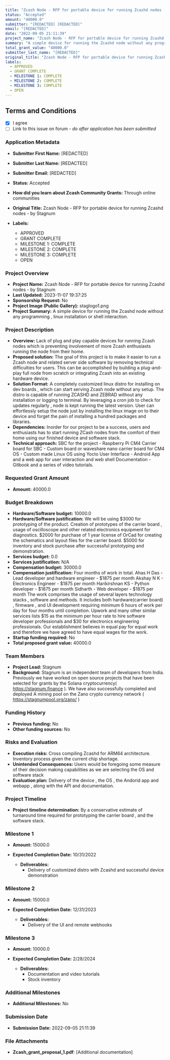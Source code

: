 ```yaml
---
title: "Zcash Node - RFP for portable device for running Zcashd nodes - by Stagnum"
status: "Accepted"
amount: "40000.0"
submitter: "[REDACTED] [REDACTED]"
email: "[REDACTED]"
date: "2022-09-05 21:11:39"
project_name: "Zcash Node - RFP for portable device for running Zcashd nodes - by Stagnum"
summary: "A simple device for running the Zcashd node without any programming , linux installation or shell interaction."
total_grant_value: "40000.0"
submitter_last_name: "[REDACTED]"
original_title: "Zcash Node - RFP for portable device for running Zcashd nodes - by Stagnum"
labels:
  - APPROVED
  - GRANT COMPLETE
  - MILESTONE 1: COMPLETE
  - MILESTONE 2: COMPLETE
  - MILESTONE 3: COMPLETE
  - OPEN
---
```


## Terms and Conditions

- [X] I agree
- [ ] Link to this issue on forum - _do after application has been submitted_

### Application Metadata

- **Submitter First Name:**
  [REDACTED]
- **Submitter Last Name:**
  [REDACTED]
- **Submitter Email:**
  [REDACTED]
- **Status:**
  Accepted
- **How did you learn about Zcash Community Grants:**
  Through online communities
- **Original Title:**
  Zcash Node - RFP for portable device for running Zcashd nodes - by Stagnum

- **Labels:**
  - APPROVED
  - GRANT COMPLETE
  - MILESTONE 1: COMPLETE
  - MILESTONE 2: COMPLETE
  - MILESTONE 3: COMPLETE
  - OPEN

### Project Overview

- **Project Name:**
  Zcash Node - RFP for portable device for running Zcashd nodes - by Stagnum
- **Last Updated:**
  2023-11-07 19:37:25
- **Sponsorship Request:**
  No
- **Project Image (Public Gallery):**
  staglogo1.png
- **Project Summary:**
  A simple device for running the Zcashd node without any programming , linux installation or shell interaction.

### Project Description

- **Overview:**
  Lack of plug and play capable devices for running Zcash nodes which is preventing involvement of more Zcash enthusiasts running the node from their home.
- **Proposed solution:**
  The goal of this project is to make it easier to run a Zcash node and related server side software by removing technical difficulties for users. This can be accomplished by building a plug-and-play full node from scratch or integrating Zcash into an existing hardware device.
- **Solution Format:**
  A completely customized linux distro for installing on dev boards , which can start serving Zcash node without any setup. The distro is capable of running ZCASHD and ZEBRAD without any installation or logging to terminal. By leveraging a cron job to check for updates regularly , node is kept running the latest version. User can effortlessly setup the node just by installing the linux image on to their device and forget the pain of installing a hundred packages and libraries.
- **Dependencies:**
  Inorder for our project to be a success, users and enthusiasts has to start running ZCash nodes from the comfort of their home using our finished device and software stack.
- **Technical approach:**
  SBC for the project - Raspberry Pi CM4 Carrier board for SBC - Custom board or waveshare nano carrier board for CM4 OS - Custom made Linux OS using Yocto User Interface - Android App and a web app for user interaction and web shell Documentation - Gitbook and a series of video tutorials.

### Requested Grant Amount

- **Amount:**
  40000.0

### Budget Breakdown

- **Hardware/Software budget:**
  10000.0
- **Hardware/Software justification:**
  We will be using $3000 for prototyping of the product. Creation of prototypes of the carrier board , usage of oscilloscope and other related electronics equipment for diagnostics. $2000 for purchase of 1 year license of OrCad for creating the schematics and layout files for the carrier board. $5000 for inventory and stock purchase after successful prototyping and demonstration.
- **Services budget:**
  0.0
- **Services justification:**
  N/A
- **Compensation budget:**
  30000.0
- **Compensation justification:**
  Four months of work in total. Ahas H Das - Lead developer and hardware engineer - $1875 per month Akshay N K - Electronics Engineer - $1875 per month Harikirshnan KS - Python developer - $1875 per month Sidharth - Web developer - $1875 per month The work comprises the usage of several layers technology stacks , software and methods. It includes both hardware(carrier board) , firmware , and UI development requiring minimum 6 hours of work per day for four months until completion. Upwork and many other similar services lists $15 as the minimum per hour rate to hire software developer professionals and $30 for electronics engineering professionals. Our establishment believes in equal pay for equal work and therefore we have agreed to have equal wages for the work.
- **Startup funding required:**
  No
- **Total proposed grant value:**
  40000.0

### Team Members

- **Project Lead:**
  Stagnum
- **Background:**
  Stagnum is an independent team of developers from India. Previously we have worked on open source projects that have been selected for grants by the Solana cryptocurrency( https://stagnum.finance ). We have also successfully completed and deployed A mining pool on the Zano crypto currency network ( https://stagnumpool.org/zano/ )

### Funding History

- **Previous funding:**
  No
- **Other funding sources:**
  No

### Risks and Evaluation

- **Execution risks:**
  Cross compiling Zcashd for ARM64 architecture. Inventory process given the current chip shortage.
- **Unintended Consequences:**
  Users would be foregoing some measure of their decision making capabilities as we are selecting the OS and software stack
- **Evaluation plan:**
  Delivery of the device , the OS , the Andorid app and webapp , along with the API and documentation.

### Project Timeline

- **Project timeline determination:**
  By a conservative estimate of turnaround time required for prototyping the carrier board , and the software stack.

### Milestone 1

- **Amount:**
  15000.0
- **Expected Completion Date:**
  10/31/2022

  - **Deliverables:**
    - Delivery of customized distro with Zcashd and successful device demonstration

### Milestone 2

- **Amount:**
  15000.0
- **Expected Completion Date:**
  12/31/2023

  - **Deliverables:**
    - Delivery of the UI and remote webhooks

### Milestone 3

- **Amount:**
  10000.0
- **Expected Completion Date:**
  2/28/2024

  - **Deliverables:**
    - Documentation and video tutorials
    - Stock inventory

### Additional Milestones

- **Additional Milestones:**
  No

### Submission Date

- **Submission Date:**
  2022-09-05 21:11:39

### File Attachments

- **Zcash_grant_proposal_1.pdf**: [Additional documentation]


